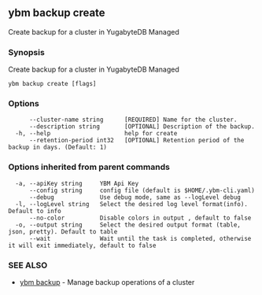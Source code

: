 ## ybm backup create

Create backup for a cluster in YugabyteDB Managed

### Synopsis

Create backup for a cluster in YugabyteDB Managed

```
ybm backup create [flags]
```

### Options

```
      --cluster-name string      [REQUIRED] Name for the cluster.
      --description string       [OPTIONAL] Description of the backup.
  -h, --help                     help for create
      --retention-period int32   [OPTIONAL] Retention period of the backup in days. (Default: 1)
```

### Options inherited from parent commands

```
  -a, --apiKey string     YBM Api Key
      --config string     config file (default is $HOME/.ybm-cli.yaml)
      --debug             Use debug mode, same as --logLevel debug
  -l, --logLevel string   Select the desired log level format(info). Default to info
      --no-color          Disable colors in output , default to false
  -o, --output string     Select the desired output format (table, json, pretty). Default to table
      --wait              Wait until the task is completed, otherwise it will exit immediately, default to false
```

### SEE ALSO

* [ybm backup](ybm_backup.md)	 - Manage backup operations of a cluster

